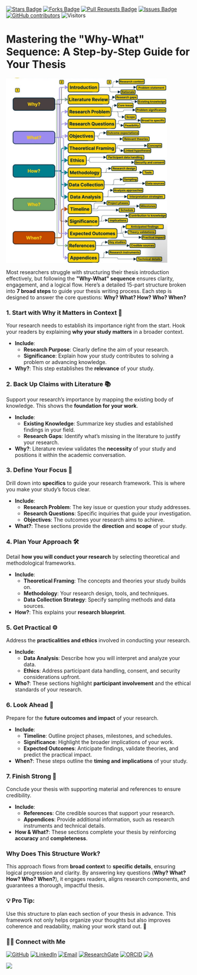 <a href="https://github.com/drshahizan/short-course/stargazers"><img src="https://img.shields.io/github/stars/drshahizan/short-course" alt="Stars Badge"/></a>
<a href="https://github.com/drshahizan/short-course/network/members"><img src="https://img.shields.io/github/forks/drshahizan/short-course" alt="Forks Badge"/></a>
<a href="https://github.com/drshahizan/short-course/pulls"><img src="https://img.shields.io/github/issues-pr/drshahizan/short-course" alt="Pull Requests Badge"/></a>
<a href="https://github.com/drshahizan/short-course"><img src="https://img.shields.io/github/issues/drshahizan/short-course" alt="Issues Badge"/></a>
<a href="https://github.com/drshahizan/short-course/graphs/contributors"><img alt="GitHub contributors" src="https://img.shields.io/github/contributors/drshahizan/short-course?color=2b9348"></a>
![Visitors](https://api.visitorbadge.io/api/visitors?path=https%3A%2F%2Fgithub.com%2Fdrshahizan%2Fshort-course&labelColor=%23d9e3f0&countColor=%23697689&style=flat)

# Mastering the "Why-What" Sequence: A Step-by-Step Guide for Your Thesis

 <img src="https://github.com/drshahizan/short-course/blob/main/25upsi/images/bp.jpeg" alt="Image Alt Text"  height="500">

Most researchers struggle with structuring their thesis introduction effectively, but following the **"Why-What" sequence** ensures clarity, engagement, and a logical flow. Here’s a detailed 15-part structure broken into **7 broad steps** to guide your thesis writing process. Each step is designed to answer the core questions: **Why? What? How? Who? When?**  


### **1. Start with Why it Matters in Context 🧐**
Your research needs to establish its importance right from the start. Hook your readers by explaining **why your study matters** in a broader context.
- **Include**:
  - **Research Purpose**: Clearly define the aim of your research.
  - **Significance**: Explain how your study contributes to solving a problem or advancing knowledge.  
- **Why?**: This step establishes the **relevance** of your study.



### **2. Back Up Claims with Literature 📚**
Support your research’s importance by mapping the existing body of knowledge. This shows the **foundation for your work**.
- **Include**:
  - **Existing Knowledge**: Summarize key studies and established findings in your field.
  - **Research Gaps**: Identify what’s missing in the literature to justify your research.  
- **Why?**: Literature review validates the **necessity** of your study and positions it within the academic conversation.



### **3. Define Your Focus 🎯**
Drill down into **specifics** to guide your research framework. This is where you make your study’s focus clear.  
- **Include**:
  - **Research Problem**: The key issue or question your study addresses.
  - **Research Questions**: Specific inquiries that guide your investigation.
  - **Objectives**: The outcomes your research aims to achieve.  
- **What?**: These sections provide the **direction** and **scope** of your study.



### **4. Plan Your Approach 🛠️**
Detail **how you will conduct your research** by selecting theoretical and methodological frameworks.
- **Include**:
  - **Theoretical Framing**: The concepts and theories your study builds on.
  - **Methodology**: Your research design, tools, and techniques.
  - **Data Collection Strategy**: Specify sampling methods and data sources.  
- **How?**: This explains your **research blueprint**.



### **5. Get Practical ⚙️**
Address the **practicalities and ethics** involved in conducting your research.
- **Include**:
  - **Data Analysis**: Describe how you will interpret and analyze your data.
  - **Ethics**: Address participant data handling, consent, and security considerations upfront.  
- **Who?**: These sections highlight **participant involvement** and the ethical standards of your research.



### **6. Look Ahead 🔮**
Prepare for the **future outcomes and impact** of your research.
- **Include**:
  - **Timeline**: Outline project phases, milestones, and schedules.
  - **Significance**: Highlight the broader implications of your work.
  - **Expected Outcomes**: Anticipate findings, validate theories, and predict the practical impact.  
- **When?**: These steps outline the **timing and implications** of your study.



### **7. Finish Strong 💪**
Conclude your thesis with supporting material and references to ensure credibility.
- **Include**:
  - **References**: Cite credible sources that support your research.
  - **Appendices**: Provide additional information, such as research instruments and technical details.  
- **How & What?**: These sections complete your thesis by reinforcing **accuracy** and **completeness**.



### **Why Does This Structure Work?**
This approach flows from **broad context** to **specific details**, ensuring logical progression and clarity. By answering key questions (**Why? What? How? Who? When?**), it engages readers, aligns research components, and guarantees a thorough, impactful thesis.



### **💡 Pro Tip**:  
Use this structure to plan each section of your thesis in advance. This framework not only helps organize your thoughts but also improves coherence and readability, making your work stand out. 🚀

### 🙌🏻 Connect with Me
<p align="left">
    <a href="https://github.com/drshahizan" target="_blank"><img alt="GitHub" src="https://img.shields.io/badge/-@drshahizan-181717?style=flat-square&logo=GitHub&logoColor=white"></a>
    <a href="https://www.linkedin.com/in/drshahizan" target="_blank"><img alt="LinkedIn" src="https://img.shields.io/badge/-drshahizan-blue?style=flat-square&logo=Linkedin&logoColor=white&link=https://www.linkedin.com/in/drshahizan/"></a>
    <a href="mailto:shahizan@utm.my" target="_blank"><img alt="Email" src="https://img.shields.io/badge/-shahizan@utm.my-c14438?style=flat-square&logo=Gmail&logoColor=white&link=mailto:shahizan@utm.my.com"></a>
    <a href="https://www.researchgate.net/profile/Mohd-Othman-28" target="_blank"><img alt="ResearchGate" src="https://img.shields.io/badge/-ResearchGate-00CCBB?style=flat-square&logo=ResearchGate&logoColor=white"></a>
    <a href="https://orcid.org/0000-0003-4261-1873" target="_blank"><img alt="ORCID" src="https://img.shields.io/badge/-ORCID-A6CE39?style=flat-square&logo=ORCID&logoColor=white"></a> 
 <a href="https://visitorbadge.io/status?path=https%3A%2F%2Fgithub.com%2Fdrshahizan" target="_blank"><img alt="A" src="https://api.visitorbadge.io/api/visitors?path=https%3A%2F%2Fgithub.com%2Fdrshahizan&labelColor=%23697689&countColor=%23555555&style=plastic"></a>
 
![](https://hit.yhype.me/github/profile?user_id=81284918)
</p>
